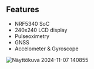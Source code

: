 ## Features
- NRF5340 SoC
- 240x240 LCD display
- Pulseoximetry
- GNSS
- Accelometer & Gyroscope


![Näyttökuva 2024-11-07 140855](https://github.com/user-attachments/assets/3e4a0493-effa-4a43-9a98-7e726a1ff0f7)
